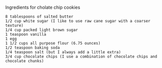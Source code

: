 
Ingredients for cholate chip cookies

    8 tablespoons of salted butter
    1/2 cup white sugar (I like to use raw cane sugar with a coarser texture)
    1/4 cup packed light brown sugar
    1 teaspoon vanilla
    1 egg
    1 1/2 cups all purpose flour (6.75 ounces)
    1/2 teaspoon baking soda
    1/4 teaspoon salt (but I always add a little extra)
    3/4 cup chocolate chips (I use a combination of chocolate chips and chocolate chunks)

